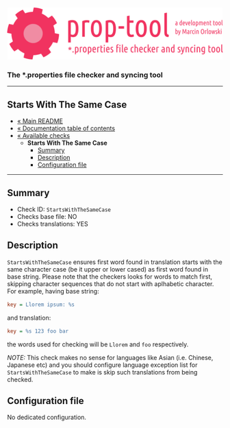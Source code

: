 ![prop-tool logo](../../artwork/prop-tool-logo.png)

### The *.properties file checker and syncing tool ###

---

## Starts With The Same Case ##

* [« Main README](../../README.md)
* [« Documentation table of contents](../README.md)
* [« Available checks](README.md)
  * **Starts With The Same Case**
    * [Summary](#summary)
    * [Description](#description)
    * [Configuration file](#configuration-file)

---

## Summary ##

* Check ID: `StartsWithTheSameCase`
* Checks base file: NO
* Checks translations: YES

## Description ##

`StartsWithTheSameCase` ensures first word found in translation starts with the same character case (be it upper or lower cased) as
first word found in base string. Please note that the checkers looks for words to match first, skipping character sequences that do
not start with aplhabetic character. For example, having base string:

```ini
key = Llorem ipsum: %s
```

and translation:

```ini
key = %s 123 foo bar
```

the words used for checking will be `Llorem` and `foo` respectively.

*NOTE:* This check makes no sense for languages like Asian (i.e. Chinese, Japanese etc) and you should configure language exception
list for `StartsWithTheSameCase` to make is skip such translations from being checked.

## Configuration file ##

No dedicated configuration.
